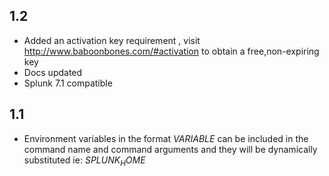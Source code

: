 1.2
-----
* Added an activation key requirement , visit http://www.baboonbones.com/#activation to obtain a free,non-expiring key
* Docs updated
* Splunk 7.1 compatible

1.1
---
* Environment variables in the format $VARIABLE$ can be included in the command name and command arguments and they will be dynamically substituted ie: $SPLUNK_HOME$
